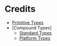 # Credits

- [Primitive Types](https://developer.mozilla.org/en-US/docs/Web/JavaScript/)
- [Compound Types]
	- [Standard Types](https://developer.mozilla.org/en-US/docs/Web/JavaScript/Reference/Global_Objects/)
	- [Platform Types](https://developer.mozilla.org/en-US/docs/Web/API/)
